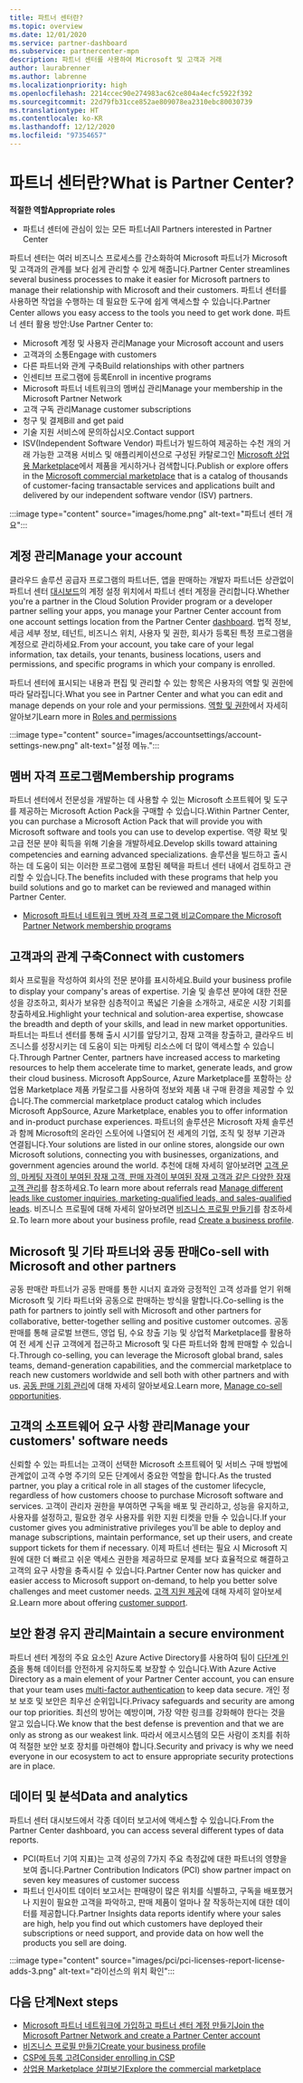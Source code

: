 ```yaml
---
title: 파트너 센터란?
ms.topic: overview
ms.date: 12/01/2020
ms.service: partner-dashboard
ms.subservice: partnercenter-mpn
description: 파트너 센터를 사용하여 Microsoft 및 고객과 거래
author: laurabrenner
ms.author: labrenne
ms.localizationpriority: high
ms.openlocfilehash: 2214ccec90e274983ac62ce804a4ecfc5922f392
ms.sourcegitcommit: 22d79fb31cce852ae809078ea2310ebc80030739
ms.translationtype: HT
ms.contentlocale: ko-KR
ms.lasthandoff: 12/12/2020
ms.locfileid: "97354657"
---
```

# <a name="what-is-partner-center"></a><span data-ttu-id="dfec9-103">파트너 센터란?</span><span class="sxs-lookup"><span data-stu-id="dfec9-103">What is Partner Center?</span></span>

<span data-ttu-id="dfec9-104">**적절한 역할**</span><span class="sxs-lookup"><span data-stu-id="dfec9-104">**Appropriate roles**</span></span>

- <span data-ttu-id="dfec9-105">파트너 센터에 관심이 있는 모든 파트너</span><span class="sxs-lookup"><span data-stu-id="dfec9-105">All Partners interested in Partner Center</span></span>

<span data-ttu-id="dfec9-106">파트너 센터는 여러 비즈니스 프로세스를 간소화하여 Microsoft 파트너가 Microsoft 및 고객과의 관계를 보다 쉽게 관리할 수 있게 해줍니다.</span><span class="sxs-lookup"><span data-stu-id="dfec9-106">Partner Center streamlines several business processes to make it easier for Microsoft partners to manage their relationship with Microsoft and their customers.</span></span> <span data-ttu-id="dfec9-107">파트너 센터를 사용하면 작업을 수행하는 데 필요한 도구에 쉽게 액세스할 수 있습니다.</span><span class="sxs-lookup"><span data-stu-id="dfec9-107">Partner Center allows you easy access to the tools you need to get work done.</span></span> <span data-ttu-id="dfec9-108">파트너 센터 활용 방안:</span><span class="sxs-lookup"><span data-stu-id="dfec9-108">Use Partner Center to:</span></span>

- <span data-ttu-id="dfec9-109">Microsoft 계정 및 사용자 관리</span><span class="sxs-lookup"><span data-stu-id="dfec9-109">Manage your Microsoft account and users</span></span> 
- <span data-ttu-id="dfec9-110">고객과의 소통</span><span class="sxs-lookup"><span data-stu-id="dfec9-110">Engage with customers</span></span> 
- <span data-ttu-id="dfec9-111">다른 파트너와 관계 구축</span><span class="sxs-lookup"><span data-stu-id="dfec9-111">Build relationships with other partners</span></span> 
- <span data-ttu-id="dfec9-112">인센티브 프로그램에 등록</span><span class="sxs-lookup"><span data-stu-id="dfec9-112">Enroll in incentive programs</span></span>
- <span data-ttu-id="dfec9-113">Microsoft 파트너 네트워크의 멤버십 관리</span><span class="sxs-lookup"><span data-stu-id="dfec9-113">Manage your membership in the Microsoft Partner Network</span></span> 
- <span data-ttu-id="dfec9-114">고객 구독 관리</span><span class="sxs-lookup"><span data-stu-id="dfec9-114">Manage customer subscriptions</span></span>
- <span data-ttu-id="dfec9-115">청구 및 결제</span><span class="sxs-lookup"><span data-stu-id="dfec9-115">Bill and get paid</span></span>
- <span data-ttu-id="dfec9-116">기술 지원 서비스에 문의하십시오.</span><span class="sxs-lookup"><span data-stu-id="dfec9-116">Contact support</span></span>
- <span data-ttu-id="dfec9-117">ISV(Independent Software Vendor) 파트너가 빌드하여 제공하는 수천 개의 거래 가능한 고객용 서비스 및 애플리케이션으로 구성된 카탈로그인 [Microsoft 상업용 Marketplace](/azure/marketplace)에서 제품을 게시하거나 검색합니다.</span><span class="sxs-lookup"><span data-stu-id="dfec9-117">Publish or explore offers in the [Microsoft commercial marketplace](/azure/marketplace) that is a catalog of thousands of customer-facing transactable services and applications built and delivered by our independent software vendor (ISV) partners.</span></span>

:::image type="content" source="images/home.png" alt-text="파트너 센터 개요":::

## <a name="manage-your-account"></a><span data-ttu-id="dfec9-119">계정 관리</span><span class="sxs-lookup"><span data-stu-id="dfec9-119">Manage your account</span></span>

<span data-ttu-id="dfec9-120">클라우드 솔루션 공급자 프로그램의 파트너든, 앱을 판매하는 개발자 파트너든 상관없이 파트너 센터 [대시보드](https://partner.microsoft.com/dashboard/home)의 계정 설정 위치에서 파트너 센터 계정을 관리합니다.</span><span class="sxs-lookup"><span data-stu-id="dfec9-120">Whether you're a partner in the Cloud Solution Provider program or a developer partner selling your apps, you manage your Partner Center account from one account settings location from the Partner Center [dashboard](https://partner.microsoft.com/dashboard/home).</span></span> <span data-ttu-id="dfec9-121">법적 정보, 세금 세부 정보, 테넌트, 비즈니스 위치, 사용자 및 권한, 회사가 등록된 특정 프로그램을 계정으로 관리하세요.</span><span class="sxs-lookup"><span data-stu-id="dfec9-121">From your account, you take care of your legal information, tax details, your tenants, business locations, users and permissions, and specific programs in which your company is enrolled.</span></span> 

<span data-ttu-id="dfec9-122">파트너 센터에 표시되는 내용과 편집 및 관리할 수 있는 항목은 사용자의 역할 및 권한에 따라 달라집니다.</span><span class="sxs-lookup"><span data-stu-id="dfec9-122">What you see in Partner Center and what you can edit and manage depends on your role and your permissions.</span></span> <span data-ttu-id="dfec9-123">[역할 및 권한](permissions-overview.md)에서 자세히 알아보기</span><span class="sxs-lookup"><span data-stu-id="dfec9-123">Learn more in [Roles and permissions](permissions-overview.md)</span></span>

:::image type="content" source="images/accountsettings/account-settings-new.png" alt-text="설정 메뉴.":::


## <a name="membership-programs"></a><span data-ttu-id="dfec9-125">멤버 자격 프로그램</span><span class="sxs-lookup"><span data-stu-id="dfec9-125">Membership programs</span></span>

<span data-ttu-id="dfec9-126">파트너 센터에서 전문성을 개발하는 데 사용할 수 있는 Microsoft 소프트웨어 및 도구를 제공하는 Microsoft Action Pack을 구매할 수 있습니다.</span><span class="sxs-lookup"><span data-stu-id="dfec9-126">Within Partner Center, you can  purchase a Microsoft Action Pack that will provide you with Microsoft software and tools you can use to develop expertise.</span></span> <span data-ttu-id="dfec9-127">역량 확보 및 고급 전문 분야 획득을 위해 기술을 개발하세요.</span><span class="sxs-lookup"><span data-stu-id="dfec9-127">Develop skills toward attaining competencies and earning advanced specializations.</span></span> <span data-ttu-id="dfec9-128">솔루션을 빌드하고 출시하는 데 도움이 되는 이러한 프로그램에 포함된 혜택을 파트너 센터 내에서 검토하고 관리할 수 있습니다.</span><span class="sxs-lookup"><span data-stu-id="dfec9-128">The benefits included with these programs that help you build solutions and go to market can be reviewed and managed within Partner Center.</span></span>

- [<span data-ttu-id="dfec9-129">Microsoft 파트너 네트워크 멤버 자격 프로그램 비교</span><span class="sxs-lookup"><span data-stu-id="dfec9-129">Compare the Microsoft Partner Network membership programs</span></span>](https://partner.microsoft.com/membership/compare-offers) 

## <a name="connect-with-customers"></a><span data-ttu-id="dfec9-130">고객과의 관계 구축</span><span class="sxs-lookup"><span data-stu-id="dfec9-130">Connect with customers</span></span> 

<span data-ttu-id="dfec9-131">회사 프로필을 작성하여 회사의 전문 분야를 표시하세요.</span><span class="sxs-lookup"><span data-stu-id="dfec9-131">Build your business profile to display your company's areas of expertise.</span></span> <span data-ttu-id="dfec9-132">기술 및 솔루션 분야에 대한 전문성을 강조하고, 회사가 보유한 심층적이고 폭넓은 기술을 소개하고, 새로운 시장 기회를 창출하세요.</span><span class="sxs-lookup"><span data-stu-id="dfec9-132">Highlight your technical and solution-area expertise, showcase the breadth and depth of your skills, and lead in new market opportunities.</span></span> <span data-ttu-id="dfec9-133">파트너는 파트너 센터를 통해 출시 시기를 앞당기고, 잠재 고객을 창출하고, 클라우드 비즈니스를 성장시키는 데 도움이 되는 마케팅 리소스에 더 많이 액세스할 수 있습니다.</span><span class="sxs-lookup"><span data-stu-id="dfec9-133">Through Partner Center, partners have increased access to marketing resources to help them accelerate time to market, generate leads, and grow their cloud business.</span></span> <span data-ttu-id="dfec9-134">Microsoft AppSource, Azure Marketplace를 포함하는 상업용 Marketplace 제품 카탈로그를 사용하여 정보와 제품 내 구매 환경을 제공할 수 있습니다.</span><span class="sxs-lookup"><span data-stu-id="dfec9-134">The commercial marketplace product catalog which includes Microsoft AppSource, Azure Marketplace, enables you to offer information and in-product purchase experiences.</span></span> <span data-ttu-id="dfec9-135">파트너의 솔루션은 Microsoft 자체 솔루션과 함께 Microsoft의 온라인 스토어에 나열되어 전 세계의 기업, 조직 및 정부 기관과 연결됩니다.</span><span class="sxs-lookup"><span data-stu-id="dfec9-135">Your solutions are listed in our online stores, alongside our own Microsoft solutions, connecting you with businesses, organizations, and government agencies around the world.</span></span> <span data-ttu-id="dfec9-136">추천에 대해 자세히 알아보려면 [고객 문의, 마케팅 자격이 부여된 잠재 고객, 판매 자격이 부여된 잠재 고객과 같은 다양한 잠재 고객 관리](manage-leads.md)를 참조하세요.</span><span class="sxs-lookup"><span data-stu-id="dfec9-136">To learn more about referrals read [Manage different leads like customer inquiries, marketing-qualified leads, and sales-qualified leads](manage-leads.md).</span></span> <span data-ttu-id="dfec9-137">비즈니스 프로필에 대해 자세히 알아보려면 [비즈니스 프로필 만들기](create-a-marketing-profile.md)를 참조하세요.</span><span class="sxs-lookup"><span data-stu-id="dfec9-137">To learn more about your business profile, read [Create a business profile](create-a-marketing-profile.md).</span></span>

## <a name="co-sell-with-microsoft-and-other-partners"></a><span data-ttu-id="dfec9-138">Microsoft 및 기타 파트너와 공동 판매</span><span class="sxs-lookup"><span data-stu-id="dfec9-138">Co-sell with Microsoft and other partners</span></span>

<span data-ttu-id="dfec9-139">공동 판매란 파트너가 공동 판매를 통한 시너지 효과와 긍정적인 고객 성과를 얻기 위해 Microsoft 및 기타 파트너와 공동으로 판매하는 방식을 말합니다.</span><span class="sxs-lookup"><span data-stu-id="dfec9-139">Co-selling is the path for partners to jointly sell with Microsoft and other partners for collaborative, better-together selling and positive customer outcomes.</span></span>  <span data-ttu-id="dfec9-140">공동 판매를 통해 글로벌 브랜드, 영업 팀, 수요 창출 기능 및 상업적 Marketplace를 활용하여 전 세계 신규 고객에게 접근하고 Microsoft 및 다른 파트너와 함께 판매할 수 있습니다.</span><span class="sxs-lookup"><span data-stu-id="dfec9-140">Through co-selling, you can leverage the Microsoft global brand, sales teams, demand-generation capabilities, and the commercial marketplace to reach new customers worldwide and sell both with other partners and with us.</span></span> <span data-ttu-id="dfec9-141">[공동 판매 기회 관리](manage-co-sell-opportunities.md)에 대해 자세히 알아보세요.</span><span class="sxs-lookup"><span data-stu-id="dfec9-141">Learn more, [Manage co-sell opportunities](manage-co-sell-opportunities.md).</span></span>

## <a name="manage-your-customers-software-needs"></a><span data-ttu-id="dfec9-142">고객의 소프트웨어 요구 사항 관리</span><span class="sxs-lookup"><span data-stu-id="dfec9-142">Manage your customers' software needs</span></span>

<span data-ttu-id="dfec9-143">신뢰할 수 있는 파트너는 고객이 선택한 Microsoft 소프트웨어 및 서비스 구매 방법에 관계없이 고객 수명 주기의 모든 단계에서 중요한 역할을 합니다.</span><span class="sxs-lookup"><span data-stu-id="dfec9-143">As the trusted partner, you play a critical role in all stages of the customer lifecycle, regardless of how customers choose to purchase Microsoft software and services.</span></span> <span data-ttu-id="dfec9-144">고객이 관리자 권한을 부여하면 구독을 배포 및 관리하고, 성능을 유지하고, 사용자를 설정하고, 필요한 경우 사용자를 위한 지원 티켓을 만들 수 있습니다.</span><span class="sxs-lookup"><span data-stu-id="dfec9-144">If your customer gives you administrative privileges you'll be able to deploy and manage subscriptions, maintain performance, set up their users, and create support tickets for them if necessary.</span></span> <span data-ttu-id="dfec9-145">이제 파트너 센터는 필요 시 Microsoft 지원에 대한 더 빠르고 쉬운 액세스 권한을 제공하므로 문제를 보다 효율적으로 해결하고 고객의 요구 사항을 충족시킬 수 있습니다.</span><span class="sxs-lookup"><span data-stu-id="dfec9-145">Partner Center now has quicker and easier access to Microsoft support on-demand, to help you better solve challenges and meet customer needs.</span></span> <span data-ttu-id="dfec9-146">[고객 지원 제공](customer-support.md)에 대해 자세히 알아보세요.</span><span class="sxs-lookup"><span data-stu-id="dfec9-146">Learn more about offering [customer support](customer-support.md).</span></span>

## <a name="maintain-a-secure-environment"></a><span data-ttu-id="dfec9-147">보안 환경 유지 관리</span><span class="sxs-lookup"><span data-stu-id="dfec9-147">Maintain a secure environment</span></span>

<span data-ttu-id="dfec9-148">파트너 센터 계정의 주요 요소인 Azure Active Directory를 사용하여 팀이 [다단계 인증](partner-security-requirements-mandating-mfa.md)을 통해 데이터를 안전하게 유지하도록 보장할 수 있습니다.</span><span class="sxs-lookup"><span data-stu-id="dfec9-148">With Azure Active Directory as a main element of your Partner Center account, you can ensure that your team uses [multi-factor authentication](partner-security-requirements-mandating-mfa.md) to keep data secure.</span></span> <span data-ttu-id="dfec9-149">개인 정보 보호 및 보안은 최우선 순위입니다.</span><span class="sxs-lookup"><span data-stu-id="dfec9-149">Privacy safeguards and security are among our top priorities.</span></span> <span data-ttu-id="dfec9-150">최선의 방어는 예방이며, 가장 약한 링크를 강화해야 한다는 것을 알고 있습니다.</span><span class="sxs-lookup"><span data-stu-id="dfec9-150">We know that the best defense is prevention and that we are only as strong as our weakest link.</span></span> <span data-ttu-id="dfec9-151">따라서 에코시스템의 모든 사람이 조치를 취하여 적절한 보안 보호 장치를 마련해야 합니다.</span><span class="sxs-lookup"><span data-stu-id="dfec9-151">Security and privacy is why we need everyone in our ecosystem to act to ensure appropriate security protections are in place.</span></span>

## <a name="data-and-analytics"></a><span data-ttu-id="dfec9-152">데이터 및 분석</span><span class="sxs-lookup"><span data-stu-id="dfec9-152">Data and analytics</span></span>

<span data-ttu-id="dfec9-153">파트너 센터 대시보드에서 각종 데이터 보고서에 액세스할 수 있습니다.</span><span class="sxs-lookup"><span data-stu-id="dfec9-153">From the Partner Center dashboard, you can access several different types of data reports.</span></span> 

- <span data-ttu-id="dfec9-154">PCI(파트너 기여 지표)는 고객 성공의 7가지 주요 측정값에 대한 파트너의 영향을 보여 줍니다.</span><span class="sxs-lookup"><span data-stu-id="dfec9-154">Partner Contribution Indicators (PCI) show partner impact on seven key measures of customer success</span></span>
- <span data-ttu-id="dfec9-155">파트너 인사이트 데이터 보고서는 판매량이 많은 위치를 식별하고, 구독을 배포했거나 지원이 필요한 고객을 파악하고, 판매 제품이 얼마나 잘 작동하는지에 대한 데이터를 제공합니다.</span><span class="sxs-lookup"><span data-stu-id="dfec9-155">Partner Insights data reports identify where your sales are high, help you find out which customers have deployed their subscriptions or need support, and provide data on how well the products you sell are doing.</span></span>

:::image type="content" source="images/pci/pci-licenses-report-license-adds-3.png" alt-text="라이선스의 위치 확인":::


## <a name="next-steps"></a><span data-ttu-id="dfec9-157">다음 단계</span><span class="sxs-lookup"><span data-stu-id="dfec9-157">Next steps</span></span>

- [<span data-ttu-id="dfec9-158">Microsoft 파트너 네트워크에 가입하고 파트너 센터 계정 만들기</span><span class="sxs-lookup"><span data-stu-id="dfec9-158">Join the Microsoft Partner Network and create a Partner Center account</span></span>](mpn-create-a-partner-center-account.md)
- [<span data-ttu-id="dfec9-159">비즈니스 프로필 만들기</span><span class="sxs-lookup"><span data-stu-id="dfec9-159">Create your business profile</span></span>](create-a-marketing-profile.md)
- [<span data-ttu-id="dfec9-160">CSP에 등록 고려</span><span class="sxs-lookup"><span data-stu-id="dfec9-160">Consider enrolling in CSP</span></span>](csp-overview.md)
- [<span data-ttu-id="dfec9-161">상업용 Marketplace 살펴보기</span><span class="sxs-lookup"><span data-stu-id="dfec9-161">Explore the commercial marketplace</span></span>](csp-commercial-marketplace-overview.md)

